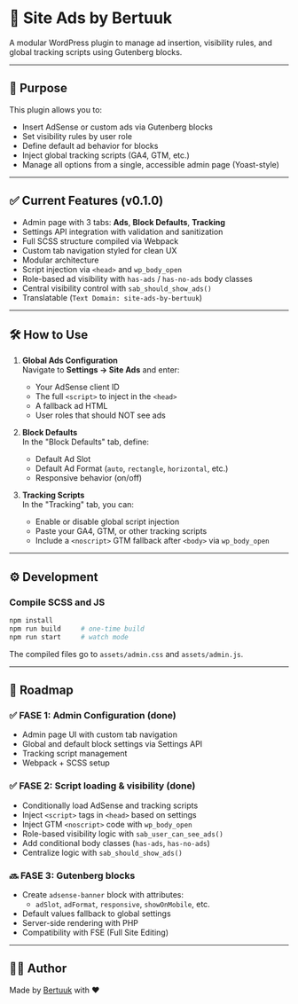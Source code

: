 # 🧩 Site Ads by Bertuuk

A modular WordPress plugin to manage ad insertion, visibility rules, and global tracking scripts using Gutenberg blocks.

---

## 🎯 Purpose

This plugin allows you to:
- Insert AdSense or custom ads via Gutenberg blocks
- Set visibility rules by user role
- Define default ad behavior for blocks
- Inject global tracking scripts (GA4, GTM, etc.)
- Manage all options from a single, accessible admin page (Yoast-style)

---

## ✅ Current Features (v0.1.0)

- Admin page with 3 tabs: **Ads**, **Block Defaults**, **Tracking**
- Settings API integration with validation and sanitization
- Full SCSS structure compiled via Webpack
- Custom tab navigation styled for clean UX
- Modular architecture
- Script injection via `<head>` and `wp_body_open`
- Role-based ad visibility with `has-ads` / `has-no-ads` body classes
- Central visibility control with `sab_should_show_ads()`
- Translatable (`Text Domain: site-ads-by-bertuuk`)

---

## 🛠️ How to Use

1. **Global Ads Configuration**  
   Navigate to **Settings → Site Ads** and enter:
   - Your AdSense client ID
   - The full `<script>` to inject in the `<head>`
   - A fallback ad HTML
   - User roles that should NOT see ads

2. **Block Defaults**  
   In the "Block Defaults" tab, define:
   - Default Ad Slot
   - Default Ad Format (`auto`, `rectangle`, `horizontal`, etc.)
   - Responsive behavior (on/off)

3. **Tracking Scripts**  
   In the "Tracking" tab, you can:
   - Enable or disable global script injection
   - Paste your GA4, GTM, or other tracking scripts
   - Include a `<noscript>` GTM fallback after `<body>` via `wp_body_open`

---

## ⚙️ Development

### Compile SCSS and JS

```bash
npm install
npm run build     # one-time build
npm run start     # watch mode
```

The compiled files go to `assets/admin.css` and `assets/admin.js`.

---

## 🧭 Roadmap

### ✅ FASE 1: Admin Configuration (done)
- Admin page UI with custom tab navigation
- Global and default block settings via Settings API
- Tracking script management
- Webpack + SCSS setup

### ✅ FASE 2: Script loading & visibility (done)
- Conditionally load AdSense and tracking scripts
- Inject `<script>` tags in `<head>` based on settings
- Inject GTM `<noscript>` code with `wp_body_open`
- Role-based visibility logic with `sab_user_can_see_ads()`
- Add conditional body classes (`has-ads`, `has-no-ads`)
- Centralize logic with `sab_should_show_ads()`

### 🔜 FASE 3: Gutenberg blocks
- Create `adsense-banner` block with attributes:
  - `adSlot`, `adFormat`, `responsive`, `showOnMobile`, etc.
- Default values fallback to global settings
- Server-side rendering with PHP
- Compatibility with FSE (Full Site Editing)

---

## 🧑‍💻 Author

Made by [Bertuuk](https://github.com/bertuuk) with ❤️